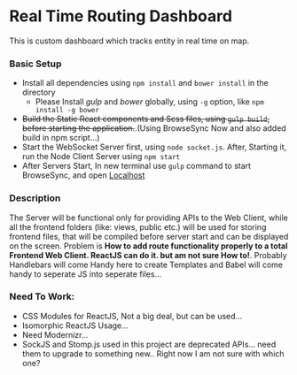 # Real Time Routing Dashboard
This is custom dashboard which tracks entity in real time on map.

### Basic Setup
 * Install all dependencies using `npm install` and `bower install` in the directory
     - Please Install _gulp_ and _bower_ globally, using `-g` option, like `npm install -g bower`
 * ~~Build the Static React components and Scss files, using `gulp build`, before starting the application.~~.(Using BrowseSync Now and also added build in npm script...)
 * Start the WebSocket Server first, using `node socket.js`.
   After, Starting it, run the Node Client Server using `npm start`
 * After Servers Start, In new terminal use `gulp` command to start BrowseSync, and open [Localhost](http://localhost:3002/)

### Description
 The Server will be functional only for providing APIs to the Web Client,
 while all the frontend folders (like: views, public etc.) will be used for
 storing frontend files, that will be compiled before server start and can
 be displayed on the screen. Problem is __How to add route functionality
 properly to a total Frontend Web Client. ReactJS can do it. but am not sure
 How to!__. Probably Handlebars will come Handy here to create Templates and
 Babel will come handy to seperate JS into seperate files...

### Need To Work:

 * CSS Modules for ReactJS, Not a big deal, but can be used...
 * Isomorphic ReactJS Usage...
 * Need Modernizr...
 * SockJS and Stomp.js used in this project are deprecated APIs... need them to upgrade to something new.. Right now I am not sure with which one?
